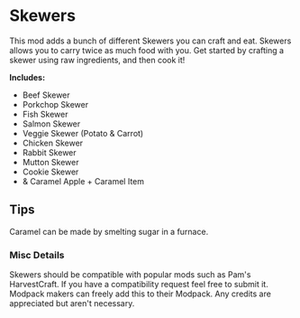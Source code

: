 # Skewers
This mod adds a bunch of different Skewers you can craft and eat. Skewers allows you to carry twice as much food with you. Get started by crafting a skewer using raw ingredients, and then cook it!

**Includes:**
* Beef Skewer
* Porkchop Skewer
* Fish Skewer
* Salmon Skewer
* Veggie Skewer (Potato & Carrot)
* Chicken Skewer
* Rabbit Skewer
* Mutton Skewer
* Cookie Skewer
* & Caramel Apple + Caramel Item

## Tips
Caramel can be made by smelting sugar in a furnace.
### Misc Details
Skewers should be compatible with popular mods such as Pam's HarvestCraft. If you have a compatibility request feel free to submit it.
 Modpack makers can freely add this to their Modpack. Any credits are appreciated but aren't necessary.
